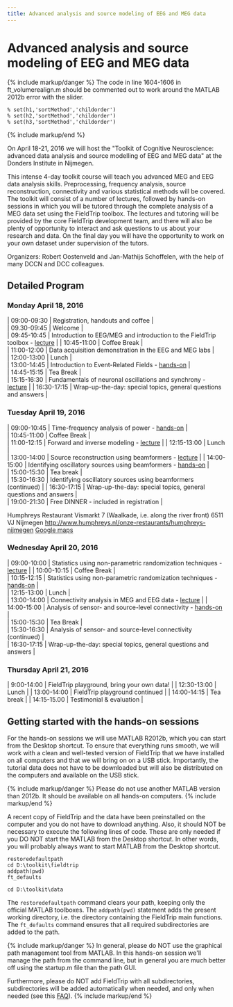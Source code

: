 ```yaml
---
title: Advanced analysis and source modeling of EEG and MEG data
---
```


# Advanced analysis and source modeling of EEG and MEG data

{% include markup/danger %}
The code in line 1604-1606 in ft_volumerealign.m should be commented out to work around the MATLAB 2012b error with the slider.

    % set(h1,'sortMethod','childorder')
    % set(h2,'sortMethod','childorder')
    % set(h3,'sortMethod','childorder')

{% include markup/end %}

On April 18-21, 2016 we will host the "Toolkit of Cognitive Neuroscience: advanced data analysis and source modelling of EEG and MEG data" at the Donders Institute in Nijmegen.

This intense 4-day toolkit course will teach you advanced MEG and EEG data analysis skills. Preprocessing, frequency analysis, source reconstruction, connectivity and various statistical methods will be covered. The toolkit will consist of a number of lectures, followed by hands-on sessions in which you will be tutored through the complete analysis of a MEG data set using the FieldTrip toolbox. The lectures and tutoring will be provided by the core FieldTrip development team, and there will also be plenty of opportunity to interact and ask questions to us about your research and data. On the final day you will have the opportunity to work on your own dataset under supervision of the tutors.

Organizers: Robert Oostenveld and Jan-Mathijs Schoffelen, with the help of many DCCN and DCC colleagues.

## Detailed Program

### Monday April 18, 2016

| 09:00-09:30 | Registration, handouts and coffee |  
 | 09.30-09:45 | Welcome |  
 | 09:45-10:45 | Introduction to EEG/MEG and introduction to the FieldTrip toolbox - [lecture](/assets/pdf/workshop/toolkit2016/introduction.pdf) |
| 10:45-11:00 | Coffee Break |  
 | 11:00-12:00 | Data acquisition demonstration in the EEG and MEG labs |  
 | 12:00-13:00 | Lunch |  
 | 13:00-14:45 | Introduction to Event-Related Fields - [hands-on](/tutorial/eventrelatedaveraging) |  
 | 14:45-15:15 | Tea Break |  
 | 15:15-16:30 | Fundamentals of neuronal oscillations and synchrony - [lecture](/assets/pdf/workshop/toolkit2016/frequencyanalysis.pdf) |
| 16:30-17:15 | Wrap-up-the-day: special topics, general questions and answers |

### Tuesday April 19, 2016

| 09:00-10:45 | Time-frequency analysis of power - [hands-on](/tutorial/timefrequencyanalysis) |  
 | 10:45-11:00 | Coffee Break |  
 | 11:00-12:15 | Forward and inverse modeling - [lecture](/assets/pdf/workshop/toolkit2016/forwinv.pdf) |
| 12:15-13:00 | Lunch |  
 | 13:00-14:00 | Source reconstruction using beamformers - [lecture](/assets/pdf/workshop/toolkit2016/beamforming.pdf) |
| 14:00-15:00 | Identifying oscillatory sources using beamformers - [hands-on](/tutorial/beamformer) |  
 | 15:00-15:30 | Tea break |  
 | 15:30-16:30 | Identifying oscillatory sources using beamformers (continued) |
| 16:30-17:15 | Wrap-up-the-day: special topics, general questions and answers |  
 | 19:00-21:30 | Free DINNER - included in registration |

Humphreys Restaurant
Vismarkt 7 (Waalkade, i.e. along the river front)
6511 VJ Nijmegen
<http://www.humphreys.nl/onze-restaurants/humphreys-nijmegen>
[Google maps](https://www.google.nl/maps/place/Humphrey's+Restaurant/@51.849361,5.865258,17z/data=!4m7!1m4!3m3!1s0x47c70846a3920f8b/0x9fa5f2e2c6e3c91a!2sHumphrey's+Restaurant!3b1!3m1!1s0x47c70846a3920f8b/0x9fa5f2e2c6e3c91a?hl=nl)

### Wednesday April 20, 2016

| 09:00-10:00 | Statistics using non-parametric randomization techniques - [lecture](/assets/pdf/workshop/toolkit2016/statistics.pdf) |
| 10:00-10:15 | Coffee Break |  
 | 10:15-12:15 | Statistics using non-parametric randomization techniques - [hands-on](/tutorial/cluster_permutation_timelock) |  
 | 12:15-13:00 | Lunch |  
 | 13:00-14:00 | Connectivity analysis in MEG and EEG data - [lecture](/assets/pdf/workshop/toolkit2016/connectivity.pdf) |
| 14:00-15:00 | Analysis of sensor- and source-level connectivity - [hands-on](/tutorial/connectivity) |  
 | 15:00-15:30 | Tea Break |  
 | 15:30-16:30 | Analysis of sensor- and source-level connectivity (continued) |  
 | 16:30-17:15 | Wrap-up-the-day: special topics, general questions and answers |

### Thursday April 21, 2016

| 9:00-14:00 | FieldTrip playground, bring your own data! |
| 12:30-13:00 | Lunch |
| 13:00-14:00 | FieldTrip playground continued |
| 14:00-14:15 | Tea break |
| 14:15-15.00 | Testimonial & evaluation |

## Getting started with the hands-on sessions

For the hands-on sessions we will use MATLAB R2012b, which you can start from the Desktop shortcut. To ensure that everything runs smooth, we will work with a clean and well-tested version of FieldTrip that we have installed on all computers and that we will bring on on a USB stick. Importantly, the tutorial data does not have to be downloaded but will also be distributed on the computers and available on the USB stick.

{% include markup/danger %}
Please do not use another MATLAB version than 2012b. It should be available on all hands-on computers.
{% include markup/end %}

A recent copy of FieldTrip and the data have been preinstalled on the computer and you do not have to download anything. Also, it should NOT be necessary to execute the following lines of code. These are only needed if you DO NOT start the MATLAB from the Desktop shortcut. In other words, you will probably always want to start MATLAB from the Desktop shortcut.

    restoredefaultpath
    cd D:\toolkit\fieldtrip
    addpath(pwd)
    ft_defaults

    cd D:\toolkit\data

The `restoredefaultpath` command clears your path, keeping only the official MATLAB toolboxes. The `addpath(pwd)` statement adds the present working directory, i.e. the directory containing the FieldTrip main functions. The `ft_defaults` command ensures that all required subdirectories are added to the path.

{% include markup/danger %}
In general, please do NOT use the graphical path management tool from MATLAB. In this hands-on session we'll manage the path from the command line, but in general you are much better off using the startup.m file than the path GUI.

Furthermore, please do NOT add FieldTrip with all subdirectories, subdirectories will be added automatically when needed, and only when needed (see this [FAQ](/faq/should_i_add_fieldtrip_with_all_subdirectories_to_my_matlab_path)).
{% include markup/end %}
